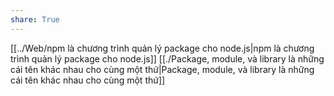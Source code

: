 ```yaml
---
share: True
---
```

[[../Web/npm là chương trình quản lý package cho node.js|npm là chương trình quản lý package cho node.js]] 
[[./Package, module, và library là những cái tên khác nhau cho cùng một thứ|Package, module, và library là những cái tên khác nhau cho cùng một thứ]]